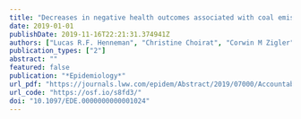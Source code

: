 ```yaml
---
title: "Decreases in negative health outcomes associated with coal emissions reductions between 2005 and 2012 in the United States"
date: 2019-01-01
publishDate: 2019-11-16T22:21:31.374941Z
authors: ["Lucas R.F. Henneman", "Christine Choirat", "Corwin M Zigler"]
publication_types: ["2"]
abstract: ""
featured: false
publication: "*Epidemiology*"
url_pdf: "https://journals.lww.com/epidem/Abstract/2019/07000/Accountability_Assessment_of_Health_Improvements.3.aspx"
url_code: "https://osf.io/s8fd3/"
doi: "10.1097/EDE.0000000000001024"
---
```


